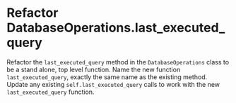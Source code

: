 # Refactor DatabaseOperations.last_executed_query

Refactor the `last_executed_query` method in the `DatabaseOperations` class to be a stand alone, top level function.
Name the new function `last_executed_query`, exactly the same name as the existing method.
Update any existing `self.last_executed_query` calls to work with the new `last_executed_query` function.
